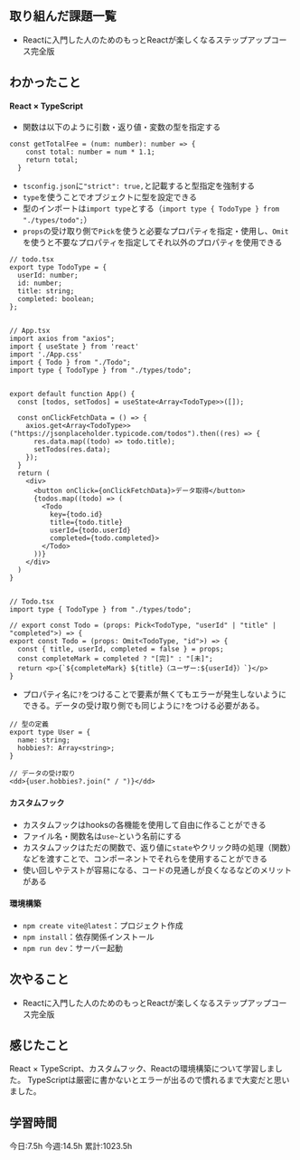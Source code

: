 ## 取り組んだ課題一覧
- Reactに入門した人のためのもっとReactが楽しくなるステップアップコース完全版
	
## わかったこと

#### React × TypeScript

- 関数は以下のように引数・返り値・変数の型を指定する
```
const getTotalFee = (num: number): number => {
    const total: number = num * 1.1;
    return total;
  }
```
- `tsconfig.json`に`"strict": true,`と記載すると型指定を強制する
- `type`を使うことでオブジェクトに型を設定できる
- 型のインポートは`import type`とする（`import type { TodoType } from "./types/todo";`）
- `props`の受け取り側で`Pick`を使うと必要なプロパティを指定・使用し、`Omit`を使うと不要なプロパティを指定してそれ以外のプロパティを使用できる
```
// todo.tsx
export type TodoType = {
  userId: number;
  id: number;
  title: string;
  completed: boolean;
};


// App.tsx
import axios from "axios";
import { useState } from 'react'
import './App.css'
import { Todo } from "./Todo";
import type { TodoType } from "./types/todo";


export default function App() {
  const [todos, setTodos] = useState<Array<TodoType>>([]);

  const onClickFetchData = () => {
    axios.get<Array<TodoType>>("https://jsonplaceholder.typicode.com/todos").then((res) => {
      res.data.map((todo) => todo.title);
      setTodos(res.data);
    });
  }
  return (
    <div>
      <button onClick={onClickFetchData}>データ取得</button>
      {todos.map((todo) => (
        <Todo
          key={todo.id}
          title={todo.title}
          userId={todo.userId}
          completed={todo.completed}>
        </Todo>
      ))}
    </div>
  )
}


// Todo.tsx
import type { TodoType } from "./types/todo";

// export const Todo = (props: Pick<TodoType, "userId" | "title" | "completed">) => {
export const Todo = (props: Omit<TodoType, "id">) => {
  const { title, userId, completed = false } = props;
  const completeMark = completed ? "[完]" : "[未]";
  return <p>{`${completeMark} ${title}（ユーザー:${userId}）`}</p>
}
```

- プロパティ名に`?`をつけることで要素が無くてもエラーが発生しないようにできる。データの受け取り側でも同じように`?`をつける必要がある。
```
// 型の定義
export type User = {
  name: string;
  hobbies?: Array<string>;
}

// データの受け取り
<dd>{user.hobbies?.join(" / ")}</dd>
```

#### カスタムフック

- カスタムフックはhooksの各機能を使用して自由に作ることができる
- ファイル名・関数名は`use~`という名前にする
- カスタムフックはただの関数で、返り値に`state`やクリック時の処理（関数）などを渡すことで、コンポーネントでそれらを使用することができる
- 使い回しやテストが容易になる、コードの見通しが良くなるなどのメリットがある

#### 環境構築

- `npm create vite@latest`：プロジェクト作成
- `npm install`：依存関係インストール
- `npm run dev`：サーバー起動


## 次やること
- Reactに入門した人のためのもっとReactが楽しくなるステップアップコース完全版



## 感じたこと
React × TypeScript、カスタムフック、Reactの環境構築について学習しました。
TypeScriptは厳密に書かないとエラーが出るので慣れるまで大変だと思いました。




## 学習時間
今日:7.5h
今週:14.5h 
累計:1023.5h